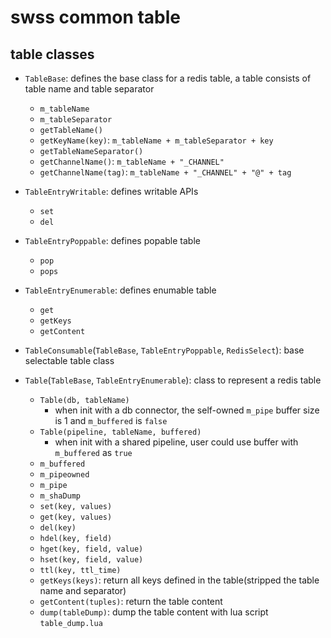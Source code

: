 # swss common table

## table classes
* `TableBase`: defines the base class for a redis table, a table consists of table name and table separator
    * `m_tableName`
    * `m_tableSeparator`
    * `getTableName()`
    * `getKeyName(key)`: `m_tableName + m_tableSeparator + key`
    * `getTableNameSeparator()`
    * `getChannelName()`: `m_tableName + "_CHANNEL"`
    * `getChannelName(tag)`: `m_tableName + "_CHANNEL" + "@" + tag`

* `TableEntryWritable`: defines writable APIs
    * `set`
    * `del`

* `TableEntryPoppable`: defines popable table
    * `pop`
    * `pops`

* `TableEntryEnumerable`: defines enumable table
    * `get`
    * `getKeys`
    * `getContent`

* `TableConsumable`(`TableBase`, `TableEntryPoppable`, `RedisSelect`): base selectable table class

* `Table`(`TableBase`, `TableEntryEnumerable`): class to represent a redis table
    * `Table(db, tableName)`
        * when init with a db connector, the self-owned `m_pipe` buffer size is 1 and `m_buffered` is `false`
    * `Table(pipeline, tableName, buffered)`
        * when init with a shared pipeline, user could use buffer with `m_buffered` as `true`
    * `m_buffered`
    * `m_pipeowned`
    * `m_pipe`
    * `m_shaDump`
    * `set(key, values)`
    * `get(key, values)`
    * `del(key)`
    * `hdel(key, field)`
    * `hget(key, field, value)`
    * `hset(key, field, value)`
    * `ttl(key, ttl_time)`
    * `getKeys(keys)`: return all keys defined in the table(stripped the table name and separator)
    * `getContent(tuples)`: return the table content
    * `dump(tableDump)`: dump the table content with lua script `table_dump.lua`
 
 
